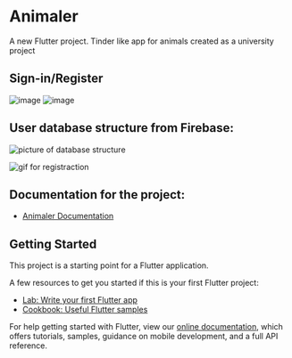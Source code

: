 # Animaler

A new Flutter project. Tinder like app for animals created as a university project
## Sign-in/Register 
![image](https://user-images.githubusercontent.com/75665204/151787099-72fcb348-3782-450d-a811-ddc2977bfecb.png)
![image](https://user-images.githubusercontent.com/75665204/151787163-e0610a85-14cf-4120-aab8-ac687a25865d.png)
## User database structure from Firebase:
![picture of database structure](https://i.imgur.com/6zfMipj.png)

![gif for registraction](https://cdn.discordapp.com/attachments/894606022700859400/937401241724678194/unknown.png)

## Documentation for the project:

- [Animaler Documentation](https://docs.google.com/document/d/10F9KEax9Z8aS3BZGjH8ofxIfaTayBTvsJMGG8gCon3A/edit?usp=sharing)

## Getting Started

This project is a starting point for a Flutter application.

A few resources to get you started if this is your first Flutter project:

- [Lab: Write your first Flutter app](https://flutter.dev/docs/get-started/codelab)
- [Cookbook: Useful Flutter samples](https://flutter.dev/docs/cookbook)

For help getting started with Flutter, view our
[online documentation](https://flutter.dev/docs), which offers tutorials,
samples, guidance on mobile development, and a full API reference.

